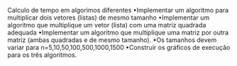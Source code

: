 Calculo de tempo em algorimos diferentes
•Implementar um algoritmo para multiplicar dois vetores (listas) de mesmo tamanho
•Implementar um algoritmo que multiplique um vetor (lista) com uma matriz quadrada adequada
•Implementar um algoritmo que multiplique uma matriz por outra matriz (ambas quadradas e de mesmo tamanho).
•Os tamanhos devem variar para n=5,10,50,100,500,1000,1500
•Construir os gráficos de execução para os três algoritmos.

